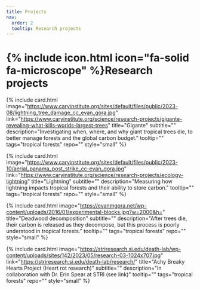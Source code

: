 ```yaml
---
title: Projects
nav:
  order: 2
  tooltip: Research projects
---
```


# {% include icon.html icon="fa-solid fa-microscope" %}Research projects

{%
  include card.html
  image="https://www.caryinstitute.org/sites/default/files/public/2023-08/lightning_tree_damage_cc_evan_gora.jpg"
  link="https://www.caryinstitute.org/science/research-projects/gigante-revealing-what-kills-worlds-largest-trees"
  title="Gigante"
  subtitle=""
  description="Investigating when, where, and why giant tropical trees die, to better manage forests and the global carbon budget."
  tooltip=""
  tags="tropical forests"
  repo=""
  style="small"
%}

{%
  include card.html
  image="https://www.caryinstitute.org/sites/default/files/public/2023-10/aerial_panama_post_strike_cc-evan_gora.jpg"
  link="https://www.caryinstitute.org/science/research-projects/ecology-lightning"
  title="Lightning"
  subtitle=""
  description="Measuring how lightning impacts tropical forests and their ability to store carbon."
  tooltip=""
  tags="tropical forests"
  repo=""
  style="small"
%}

{%
  include card.html
  image="https://evanmgora.net/wp-content/uploads/2016/01/experimental-blocks.jpg?w=2000&h="
  title="Deadwood decomposition"
  subtitle=""
  description="After trees die, their carbon is released as they decompose, but this process is poorly understood in tropical forests."
  tooltip=""
  tags="tropical forests"
  repo=""
  style="small"
%}

{%
  include card.html
  image="https://striresearch.si.edu/death-lab/wp-content/uploads/sites/142/2023/05/research-03-1024x707.jpg"
  link="https://striresearch.si.edu/death-lab/research/"
  title="Achy Breaky Hearts Project (Heart rot research)"
  subtitle=""
  description="In collaboration with Dr. Erin Spear at STRI (see link)"
  tooltip=""
  tags="tropical forests"
  repo=""
  style="small"
%}